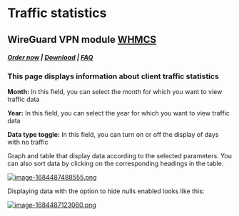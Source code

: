 # Traffic statistics

## WireGuard VPN module **[WHMCS](https://puqcloud.com/link.php?id=77)** 

#####  [Order now](https://puqcloud.com/index.php?rp=/store/whmcs-module-wireguard-vpn) | [Download](https://download.puqcloud.com/WHMCS/servers/PUQ_WHMCS-WireGuard-VPN/) | [FAQ](https://faq.puqcloud.com/)

### This page displays information about client traffic statistics

**Month:** In this field, you can select the month for which you want to view traffic data

**Year:** In this field, you can select the year for which you want to view traffic data

**Data type toggle:** In this field, you can turn on or off the display of days with no traffic

Graph and table that display data according to the selected parameters. You can also sort data by clicking on the corresponding headings in the table.

[![image-1684487488555.png](https://doc.puq.info/uploads/images/gallery/2023-05/scaled-1680-/image-1684487488555.png)](https://doc.puq.info/uploads/images/gallery/2023-05/image-1684487488555.png)

Displaying data with the option to hide nulls enabled looks like this:

[![image-1684487123060.png](https://doc.puq.info/uploads/images/gallery/2023-05/scaled-1680-/image-1684487123060.png)](https://doc.puq.info/uploads/images/gallery/2023-05/image-1684487123060.png)
